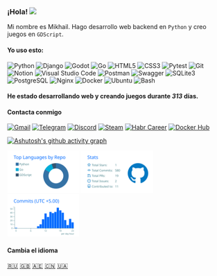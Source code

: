 ### ¡Hola! <img src="https://i.imgur.com/ht1cLtJ.gif" width="50"/>

Mi nombre es Mikhail. Hago desarrollo web backend en `Python` y creo juegos en `GDScript`.

#### Yo uso esto:

<div class="image-row">
  <img src="https://icon.icepanel.io/Technology/svg/Python.svg" width="40" alt="Python" title="Python"/>
  <img src="https://img.icons8.com/?size=100&id=hs3gwiXlyJ01&format=png&color=117E32" width="40" alt="Django" title="Django"/>
  <img src="https://icon.icepanel.io/Technology/svg/Godot-Engine.svg" width="40" alt="Godot" title="Godot"/>
  <img src="https://habrastorage.org/webt/vw/wl/yh/vwwlyhl18xp3yt34bgozvsmwe5c.png" width="70" alt="Go" title="Go"/>
  <img src="https://user-images.githubusercontent.com/25181517/192158954-f88b5814-d510-4564-b285-dff7d6400dad.png" width="40" alt="HTML5" title="HTML5"/>
  <img src="https://user-images.githubusercontent.com/25181517/183898674-75a4a1b1-f960-4ea9-abcb-637170a00a75.png" width="40" alt="CSS3" title="CSS3"/>
  <img src="https://user-images.githubusercontent.com/25181517/184117132-9e89a93b-65fb-47c3-91e7-7d0f99e7c066.png" width="40" alt="Pytest" title="Pytest"/>
  <img src="https://user-images.githubusercontent.com/25181517/192108372-f71d70ac-7ae6-4c0d-8395-51d8870c2ef0.png" width="40" alt="Git" title="Git"/>
  <img src="https://cdn3.iconfinder.com/data/icons/social-media-pack-12/512/Notion-512.png" width="40" alt="Notion" title="Notion"/>
  <img src="https://user-images.githubusercontent.com/25181517/192108891-d86b6220-e232-423a-bf5f-90903e6887c3.png" width="40" alt="Visual Studio Code" title="Visual Studio Code"/>
  <img src="https://user-images.githubusercontent.com/25181517/192109061-e138ca71-337c-4019-8d42-4792fdaa7128.png" width="40" alt="Postman" title="Postman"/>
  <img src="https://user-images.githubusercontent.com/25181517/186711335-a3729606-5a78-4496-9a36-06efcc74f800.png" width="40" alt="Swagger" title="Swagger"/>
  <img src="https://github.com/marwin1991/profile-technology-icons/assets/136815194/82df4543-236b-4e45-9604-5434e3faab17" width="40" alt="SQLite3" title="SQLite3"/>
  <img src="https://icon.icepanel.io/Technology/svg/PostgresSQL.svg" width="40" alt="PostgreSQL" title="PostgreSQL"/>
  <img src="https://img.icons8.com/?size=100&id=t2x6DtCn5Zzx&format=png&color=000000" width="40" alt="Nginx" title="Nginx"/>
  <img src="https://img.icons8.com/?size=100&id=cdYUlRaag9G9&format=png&color=000000" width="40" alt="Docker" title="Docker"/>
  <img src="https://icon.icepanel.io/Technology/svg/Ubuntu.svg" width="40" alt="Ubuntu" title="Ubuntu"/>
  <img src="https://icon.icepanel.io/Technology/png-shadow-512/Bash.png" width="40" alt="Bash" title="Bash"/>
</div>

#### He estado desarrollando web y creando juegos durante ***313*** días.

#### Contacta conmigo

  [![Gmail](https://img.shields.io/badge/Gmail-D14836?style=for-the-badge&logo=gmail&logoColor=white)](https://mail.google.com/mail/u/0/#inbox?compose=NZVHGBDCZJXJjtMPgkglZzNSxMpvfFCQqrrkssFrkSlJhQsfsJZQXnBnCGVTwVKgfkZXlq)
  [![Telegram](https://img.shields.io/badge/Telegram-2CA5E0?style=for-the-badge&logo=telegram&logoColor=white)](https://t.me/linkoffee)
  [![Discord](https://img.shields.io/badge/DISCORD-5865f2?style=for-the-badge&logo=Discord&logoColor=white)](https://discordapp.com/users/774180553548496928/)
  [![Steam](https://img.shields.io/badge/Steam-000000?style=for-the-badge&logo=steam&logoColor=white)](https://steamcommunity.com/id/flyrane_russia/)
  [![Habr Career](https://img.shields.io/badge/habr%20career-629fbc?style=for-the-badge&logo=Habr&logoColor=white)](https://career.habr.com/linkoffee)
  [![Docker Hub](https://img.shields.io/badge/Docker%20Hub-1c62eb?style=for-the-badge&logo=Docker&logoColor=white)](https://hub.docker.com/u/linkoffee)

[![Ashutosh's github activity graph](https://github-readme-activity-graph.vercel.app/graph?username=linkoffee&theme=github-compact&title_color=0366D6&color=0366D6&grid=false&radius=16&area=true&hide_border=true&area_color=0366D6&line=0366D6&point=0D1117)](https://github.com/ashutosh00710/github-readme-activity-graph)

<div class="image-row">
  <img src="https://raw.githubusercontent.com/linkoffee/linkoffee/main/profile-summary-card-output/transparent/1-repos-per-language.svg" width="33%"/>
  <img src="https://raw.githubusercontent.com/linkoffee/linkoffee/main/profile-summary-card-output/transparent/3-stats.svg" width="33%"/>
  <img src="https://raw.githubusercontent.com/linkoffee/linkoffee/main/profile-summary-card-output/transparent/4-productive-time.svg" width="33%"/>
</div>

#### Cambia el idioma
[🇷🇺](README.md) [🇬🇧](README_EN.md) [🇦🇪](README_AR.md) [🇨🇳](README_CN.md) [🇺🇦](README_UA.md)